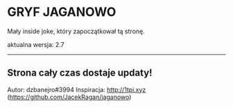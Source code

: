 # GRYF JAGANOWO
Mały inside joke, który zapoczątkował tą stronę.

aktualna wersja: 2.7


-------------------------------
Strona cały czas dostaje updaty!
--------------------------------

Autor: dzbanejro#3994
Inspiracja: http://1tpi.xyz (https://github.com/JacekRagan/jaganowo)
